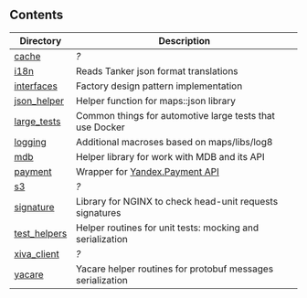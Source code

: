 ## Contents

| Directory | Description |
| --------- | ----------- |
| [cache](cache) | _?_ |
| [i18n](i18n) | Reads Tanker json format translations |
| [interfaces](interfaces) | Factory design pattern implementation |
| [json_helper](json_helper) | Helper function for maps::json library |
| [large_tests](large_tests) | Common things for automotive large tests that use Docker |
| [logging](logging) | Additional macroses based on maps/libs/log8 |
| [mdb](mdb) | Helper library for work with MDB and its API |
| [payment](payment) | Wrapper for [Yandex.Payment API](https://wiki.yandex-team.ru/personal-services/oplata/api/) |
| [s3](s3) | _?_ |
| [signature](signature) | Library for NGINX to check head-unit requests signatures |
| [test_helpers](test_helpers) | Helper routines for unit tests: mocking and serialization |
| [xiva_client](xiva_client) | _?_ |
| [yacare](yacare) | Yacare helper routines for protobuf messages serialization |
